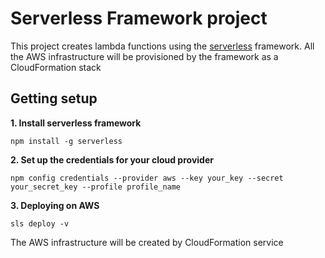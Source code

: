 # Serverless Framework project

This project creates lambda functions using the [serverless](https://serverless.com/) framework.
All the AWS infrastructure will be provisioned by the framework as a CloudFormation stack

## Getting setup

**1. Install serverless framework**

```shell
npm install -g serverless
```

**2. Set up the credentials for your cloud provider**

```shell
npm config credentials --provider aws --key your_key --secret your_secret_key --profile profile_name
  ```

**3. Deploying on AWS**

```shell
sls deploy -v
```

The AWS infrastructure will be created by CloudFormation service
